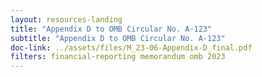 ```yaml
---
layout: resources-landing
title: "Appendix D to OMB Circular No. A-123"
subtitle: "Appendix D to OMB Circular No. A-123"
doc-link: ../assets/files/M_23-06-Appendix-D_final.pdf
filters: financial-reporting memorandum omb 2023
---
```


